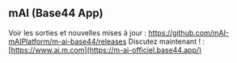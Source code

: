 ## mAI (Base44 App)

Voir les sorties et nouvelles mises à jour : https://github.com/mAI-mAIPlatform/m-ai-base44/releases
Discutez maintenant ! : [https://www.ai.m.com](https://m-ai-officiel.base44.app/)

